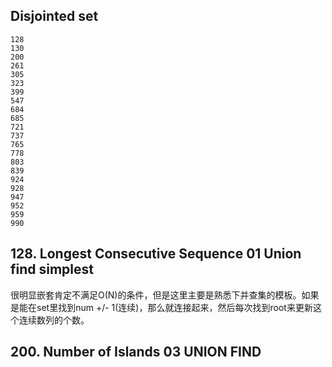 ## Disjointed set 
 	128 	
	130 	
	200 	
	261 	
	305 	
	323 	
	399 	
	547 	
	684 	
	685 	
	721 	
	737 	
	765 	
	778 	
	803 	
	839 	
	924 	
	928 	
	947 	
	952 	
	959 	
	990 	

## 128. Longest Consecutive Sequence 01 Union find simplest 

很明显嵌套肯定不满足O(N)的条件，但是这里主要是熟悉下并查集的模板。如果是能在set里找到num +/- 1(连续)，那么就连接起来，然后每次找到root来更新这个连续数列的个数。

## 200. Number of Islands 03 UNION FIND

